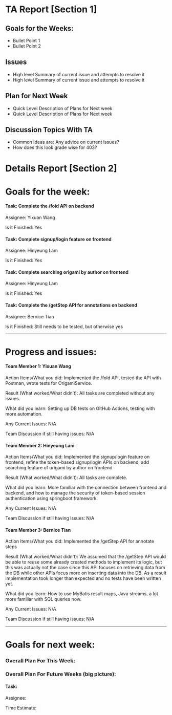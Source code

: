 # TA Report [Section 1]

## Goals for the Weeks:
+ Bullet Point 1
+ Bullet Point 2

## Issues
+ High level Summary of current issue and attempts to resolve it
+ High level Summary of current issue and attempts to resolve it

## Plan for Next Week
+ Quick Level Description of Plans for Next week
+ Quick Level Description of Plans for Next week

## Discussion Topics With TA
+ Common Ideas are: Any advice on current issues?
+ How does this look grade wise for 403?

# Details Report [Section 2]
# Goals for the week:
#### Task: Complete the /fold API on backend
Assignee: Yixuan Wang

Is it Finished: Yes

#### Task: Complete signup/login feature on frontend
Assignee: Hinyeung Lam

Is it Finished: Yes

#### Task: Complete searching origami by author on frontend
Assignee: Hinyeung Lam

Is it Finished: Yes

#### Task: Complete the /getStep API for annotations on backend
Assignee: Bernice Tian

Is it Finished: Still needs to be tested, but otherwise yes

---
# Progress and issues:

#### Team Member 1: Yixuan Wang

Action Items/What you did: Implemented the /fold API, tested the API with Postman, wrote tests for OrigamiService.

Result (What worked/What didn’t): All tasks are completed without any issues.

What did you learn: Setting up DB tests on GitHub Actions, testing with more automation.

Any Current Issues: N/A

Team Discussion if still having issues: N/A


#### Team Member 2: Hinyeung Lam

Action Items/What you did: Implemented the signup/login feature on frontend, refine the token-based signup/login APIs on backend, add searching feature of origami by author on frontend

Result (What worked/What didn’t): All tasks are complete.

What did you learn: More familiar with the connection between frontend and backend, and how to manage the security of token-based session authentication using springboot framework.

Any Current Issues: N/A

Team Discussion if still having issues: N/A


#### Team Member 3: Bernice Tian

Action Items/What you did: Implemented the /getStep API for annotate steps

Result (What worked/What didn't): We assumed that the /getStep API would be able to reuse some already created methods to implement its logic, but this was actually not the case since this API focuses on retrieving data from the DB while other APIs focus more on inserting data into the DB. As a result implementation took longer than expected and no tests have been written yet.

What did you learn: How to use MyBatis result maps, Java streams, a lot more familiar with SQL queries now.

Any Current Issues: N/A

Team Discussion if still having issues: N/A

---
# Goals for next week:
### Overall Plan For This Week:
### Overall Plan For Future Weeks (big picture):

#### Task:

Assignee:

Time Estimate:
